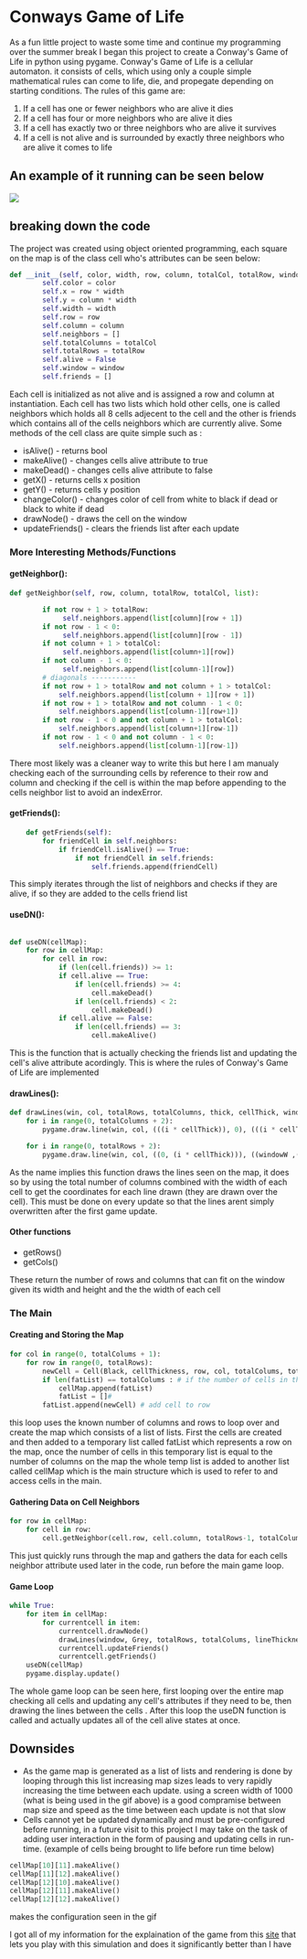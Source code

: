 # Conways Game of Life
As a fun little project to waste some time and continue my programming over the summer break I began this project to create a Conway's Game of Life in python using pygame.
Conway's Game of Life is a cellular automaton. it consists of cells, which using only a couple simple mathematical rules can come to life, die, and propegate depending on starting conditions.
The rules of this game are:
1. If a cell has one or fewer neighbors who are alive it dies
2. If a cell has four or more neighbors who are alive it dies
3. If a cell has exactly two or three neighbors who are alive it survives
4. If a cell is not alive and is surrounded by exactly three neighbors who are alive it comes to life
## An example of it running can be seen below
![](conwaysgame.gif)
## breaking down the code
The project was created using object oriented programming, each square on the map is of the class cell who's attributes can be seen below:
```python
def __init__(self, color, width, row, column, totalCol, totalRow, window):
        self.color = color
        self.x = row * width
        self.y = column * width
        self.width = width
        self.row = row
        self.column = column
        self.neighbors = []
        self.totalColumns = totalCol
        self.totalRows = totalRow
        self.alive = False
        self.window = window
        self.friends = []
```
Each cell is initialized as not alive and is assigned a row and column at instantiation. Each cell has two lists which hold other cells, one is called neighbors which holds all 8 cells adjecent to the cell and the other is friends which contains all of the cells neighbors which are currently alive.
Some methods of the cell class are quite simple such as :
- isAlive() - returns bool 
- makeAlive() - changes cells alive attribute to true
- makeDead() - changes cells alive attribute to false
- getX() - returns cells x position
- getY() - returns cells y position
- changeColor() - changes color of cell from white to black if dead or black to white if dead
- drawNode() - draws the cell on the window
- updateFriends() - clears the friends list after each update

### More Interesting Methods/Functions
#### getNeighbor():
```python
def getNeighbor(self, row, column, totalRow, totalCol, list):

        if not row + 1 > totalRow:
             self.neighbors.append(list[column][row + 1])           
        if not row - 1 < 0:
             self.neighbors.append(list[column][row - 1])
        if not column + 1 > totalCol:
             self.neighbors.append(list[column+1][row])
        if not column - 1 < 0:
             self.neighbors.append(list[column-1][row])
        # diagonals -----------
        if not row + 1 > totalRow and not column + 1 > totalCol:
            self.neighbors.append(list[column + 1][row + 1])
        if not row + 1 > totalRow and not column - 1 < 0:
            self.neighbors.append(list[column-1][row+1])
        if not row - 1 < 0 and not column + 1 > totalCol:
            self.neighbors.append(list[column+1][row-1])
        if not row - 1 < 0 and not column - 1 < 0:
            self.neighbors.append(list[column-1][row-1])
```
There most likely was a cleaner way to write this but here I am manualy checking each of the surrounding cells by reference to their row and column and checking if the cell is within the map before appending to the cells neighbor list to avoid an indexError.

#### getFriends():
```python
    def getFriends(self):
        for friendCell in self.neighbors:
            if friendCell.isAlive() == True:
                if not friendCell in self.friends:
                    self.friends.append(friendCell)
```
This simply iterates through the list of neighbors and checks if they are alive, if so they are added to the cells friend list

#### useDN():
```python

def useDN(cellMap):
    for row in cellMap:
        for cell in row:
            if (len(cell.friends)) >= 1:
            if cell.alive == True:
                if len(cell.friends) >= 4:
                    cell.makeDead()
                if len(cell.friends) < 2:
                    cell.makeDead()
            if cell.alive == False:
                if len(cell.friends) == 3:
                    cell.makeAlive()
```
This is the function that is actually checking the friends list and updating the cell's alive attribute acordingly. This is where the rules of Conway's Game of Life are implemented 

#### drawLines():
```python
def drawLines(win, col, totalRows, totalColumns, thick, cellThick, windowW, windowH):
    for i in range(0, totalColumns + 2):
        pygame.draw.line(win, col, (((i * cellThick)), 0), (((i * cellThick)), windowH), thick) # draws line from the cell's x co-ord to the bottom

    for i in range(0, totalRows + 2):
        pygame.draw.line(win, col, ((0, (i * cellThick))), ((windowW ,(i * cellThick))), thick) # draws line from the cell's y co-ord to the end of the screen

```
As the name implies this function draws the lines seen on the map, it does so by using the total number of columns combined with the width of each cell to get the coordinates for each line drawn (they are drawn over the cell). This must be done on every update so that the lines arent simply overwritten after the first game update.
#### Other functions
- getRows()
- getCols()

These return the number of rows and columns that can fit on the window given its width and height and the the width of each cell 
### The Main
#### Creating and Storing the Map
```python
for col in range(0, totalColums + 1):
    for row in range(0, totalRows):
        newCell = Cell(Black, cellThickness, row, col, totalColums, totalRows, window) # creates new cells
        if len(fatList) == totalColums : # if the number of cells in this list is equal to the width of the map, add list to cellmap and clear for next row
            cellMap.append(fatList)
            fatList = []# 
        fatList.append(newCell) # add cell to row
```
this loop uses the known number of columns and rows to loop over and create the map which consists of a list of lists. First the cells are created and then added to a temporary list called fatList which represents a row on the map, once the number of cells in this temporary list is equal to the number of columns on the map the whole temp list is added to another list called cellMap which is the main structure which is used to refer to and access cells in the main. 

#### Gathering Data on Cell Neighbors
```python
for row in cellMap:
    for cell in row:
        cell.getNeighbor(cell.row, cell.column, totalRows-1, totalColums-1, cellMap)
```
This just quickly runs through the map and gathers the data for each cells neighbor attribute used later in the code, run before the main game loop.

#### Game Loop
```python
while True:
    for item in cellMap:
        for currentcell in item:
            currentcell.drawNode()
            drawLines(window, Grey, totalRows, totalColums, lineThickness, cellThickness, Width, Height)
            currentcell.updateFriends()
            currentcell.getFriends()
    useDN(cellMap)
    pygame.display.update()
```
The whole game loop can be seen here, first looping over the entire map checking all cells and updating any cell's attributes if they need to be, then drawing the lines between the cells . After this loop the useDN function is called and actually updates all of the cell alive states at once.

## Downsides
- As the game map is generated as a list of lists and rendering is done by looping through this list increasing map sizes leads to very rapidly increasing the time between each update. using a screen width of 1000 (what is being used in the gif above) is a good compramise between map size and speed as the time between each update is not that slow
- Cells cannot yet be updated dynamically and must be pre-configured before running, in a future visit to this project I may take on the task of adding user interaction in the form of pausing and updating cells in run-time. (example of cells being brought to life before run time below)
```python
cellMap[10][11].makeAlive()
cellMap[11][12].makeAlive()
cellMap[12][10].makeAlive()
cellMap[12][11].makeAlive()
cellMap[12][12].makeAlive()
```
makes the configuration seen in the gif

I got all of my information for the explaination of the game from this [site](https://playgameoflife.com/) that lets you play with this simulation and does it significantly better than I have

